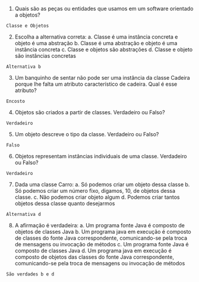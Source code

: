 1. Quais são as peças ou entidades que usamos em um software orientado a objetos?
```
Classe e Objetos
```

2. Escolha a alternativa correta:
a. Classe é uma instância concreta e objeto é uma abstração
b. Classe é uma abstração e objeto é uma instância concreta
c. Classe e objetos são abstrações
d. Classe e objeto são instâncias concretas
```
Alternativa b
```

3. Um banquinho de sentar não pode ser uma instância da classe Cadeira porque lhe falta um atributo característico de cadeira. Qual é esse atributo?
```
Encosto
```

4. Objetos são criados a partir de classes. Verdadeiro ou Falso?
```
Verdadeiro
```

5. Um objeto descreve o tipo da classe. Verdadeiro ou Falso?
```
Falso
```

6. Objetos representam instâncias individuais de uma classe. Verdadeiro ou Falso?
```
Verdadeiro
```

7. Dada uma classe Carro:
a. Só podemos criar um objeto dessa classe
b. Só podemos criar um número fixo, digamos, 10, de objetos dessa classe.
c. Não podemos criar objeto algum
d. Podemos criar tantos objetos dessa classe quanto desejarmos
```
Alternativa d
```

8. A afirmação é verdadeira:
a. Um programa fonte Java é composto de objetos de classes Java
b. Um programa java em execução é composto de classes do fonte Java correspondente, comunicando-se pela troca de mensagens ou invocação de métodos
c. Um programa fonte Java é composto de classes Java
d. Um programa java em execução é composto de objetos das classes do fonte Java correspondente, comunicando-se pela troca de mensagens ou invocação de métodos
```
São verdades b e d
```
